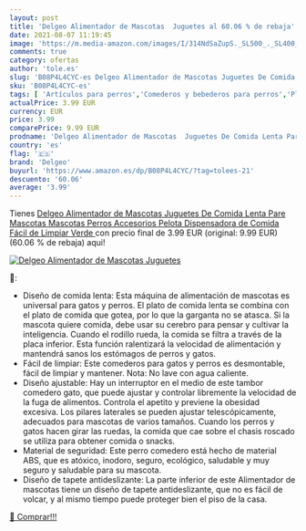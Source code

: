 ```yaml
---
layout: post
title: 'Delgeo Alimentador de Mascotas  Juguetes al 60.06 % de rebaja'
date: 2021-08-07 11:19:45
image: 'https://m.media-amazon.com/images/I/314NdSaZupS._SL500_._SL400_.jpg'
comments: true
category: ofertas
author: 'tole.es'
slug: 'B08P4L4CYC-es Delgeo Alimentador de Mascotas Juguetes De Comida Lenta...'
sku: 'B08P4L4CYC-es'
tags: [ 'Artículos para perros','Comederos y bebederos para perros','Platos para perros','Productos para mascotas','delgeo','juguetes', ]
actualPrice: 3.99 EUR
currency: EUR
price: 3.99
comparePrice: 9.99 EUR
prodname: 'Delgeo Alimentador de Mascotas  Juguetes De Comida Lenta Pare Mascotas  Mascotas Perros Accesorios Pelota Dispensadora de Comida Fácil de Limpiar  Verde '
country: 'es'
flag: '🇪🇸'
brand: 'Delgeo'
buyurl: 'https://www.amazon.es/dp/B08P4L4CYC/?tag=tolees-21'
descuento: '60.06'
average: '3.99'
---
```


Tienes [Delgeo Alimentador de Mascotas  Juguetes De Comida Lenta Pare Mascotas  Mascotas Perros Accesorios Pelota Dispensadora de Comida Fácil de Limpiar  Verde ](https://www.amazon.es/dp/B08P4L4CYC/?tag=tolees-21) con precio final de  3.99 EUR (original: 9.99 EUR) (60.06 %  de rebaja) aqui!

[![Delgeo Alimentador de Mascotas  Juguetes](https://m.media-amazon.com/images/I/314NdSaZupS._SL500_._SL400_.jpg)](https://www.amazon.es/dp/B08P4L4CYC/?tag=tolees-21)

🔎:

- Diseño de comida lenta: Esta máquina de alimentación de mascotas es universal para gatos y perros. El plato de comida lenta se combina con el plato de comida que gotea, por lo que la garganta no se atasca. Si la mascota quiere comida, debe usar su cerebro para pensar y cultivar la inteligencia. Cuando el rodillo rueda, la comida se filtra a través de la placa inferior. Esta función ralentizará la velocidad de alimentación y mantendrá sanos los estómagos de perros y gatos.
- Fácil de limpiar: Este comederos para gatos y perros es desmontable, fácil de limpiar y mantener. Nota: No lave con agua caliente.
- Diseño ajustable: Hay un interruptor en el medio de este tambor comedero gato, que puede ajustar y controlar libremente la velocidad de la fuga de alimentos. Controla el apetito y previene la obesidad excesiva. Los pilares laterales se pueden ajustar telescópicamente, adecuados para mascotas de varios tamaños. Cuando los perros y gatos hacen girar las ruedas, la comida que cae sobre el chasis roscado se utiliza para obtener comida o snacks.
- Material de seguridad: Este perro comedero está hecho de material ABS, que es atóxico, inodoro, seguro, ecológico, saludable y muy seguro y saludable para su mascota.
- Diseño de tapete antideslizante: La parte inferior de este Alimentador de mascotas tiene un diseño de tapete antideslizante, que no es fácil de volcar, y al mismo tiempo puede proteger bien el piso de la casa.

[🛒 Comprar!!!](https://www.amazon.es/dp/B08P4L4CYC/?tag=tolees-21)
